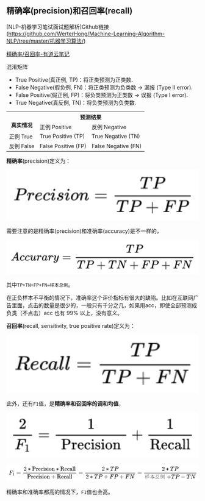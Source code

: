 ## 精确率(precision)和召回率(recall)

[NLP-机器学习笔试面试题解析]Github链接(https://github.com/WerterHong/Machine-Learning-Algorithm-NLP/tree/master/机器学习算法/)

[精确率/召回率-有道云笔记](http://note.youdao.com/noteshare?id=eb84a293592d2639dab29e205fdd3895&sub=B21FA6BC931C4836A9D3EA0E6DABAAF6)

混淆矩阵

- True Positive(真正例, TP)：将正类预测为正类数.
- False Negative(假负例, FN)：将正类预测为负类数 → 漏报 (Type II error).
- False Positive(假正例, FP)：将负类预测为正类数 → 误报 (Type I error).
- True Negative(真反例, TN)：将负类预测为负类数.

<p align="center">
<table>
  <tr>
    <th rowspan="2"><br>真实情况</th>
    <th colspan="2">预测结果</th>
  </tr>
  <tr>
    <td>正例 Positive</td>
    <td>反例 Negative</td>
  </tr>
  <tr>
    <td>正例 True</td>
    <td>True Positive (TP)</td>
    <td>True Negative (TN)</td>
  </tr>
  <tr>
    <td>反例 False</td>
    <td>False Positive (FP)</td>
    <td>False Negative (FN)</td>
  </tr>
</table>
</p>

**精确率**(precision)定义为：

<p align="center">
<img src="../img/P-R-F1/PRF1-1.png" width="600" />
</p>

需要注意的是精确率(precision)和准确率(accuracy)是不一样的，

<p align="center">
<img src="../img/P-R-F1/PRF1-2.png" width="600" />
</p>

其中`TP+TN+FP+FN=样本总例`。

在正负样本不平衡的情况下，准确率这个评价指标有很大的缺陷。比如在互联网广告里面，点击的数量是很少的，一般只有千分之几，如果用acc，即使全部预测成负类（不点击）acc 也有 99% 以上，没有意义。

**召回率**(recall, sensitivity, true positive rate)定义为：

<p align="center">
<img src="../img/P-R-F1/PRF1-3.png" width="600" />
</p>


此外，还有`F1`值，是**精确率和召回率的调和均值**，

<p align="center">
<img src="../img/P-R-F1/PRF1-4.png" width="600" />
</p>

<p align="center">
<img src="../img/P-R-F1/PRF1-5.png" width="600" />
</p>

精确率和准确率都高的情况下，`F1`值也会高。
